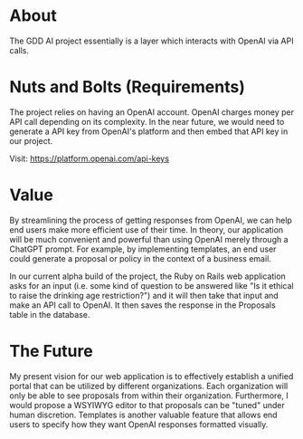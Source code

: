 # About #

The GDD AI project essentially is a layer which interacts with OpenAI via API calls. 

# Nuts and Bolts (Requirements)

The project relies on having an OpenAI account. OpenAI charges money per API call depending on its complexity. In the near future, we would need to generate a API key from OpenAI's platform and then embed that API key in our project.

Visit: https://platform.openai.com/api-keys

# Value #

By streamlining the process of getting responses from OpenAI, we can help end users make more efficient use of their time. In theory, our application will be much convenient and powerful than using OpenAI merely through a ChatGPT prompt. For example, by implementing templates, an end user could generate a proposal or policy in the context of a business email.

In our current alpha build of the project, the Ruby on Rails web application asks for an input (i.e. some kind of question to be answered like "Is it ethical to raise the drinking age restriction?") and it will then take that input and make an API call to OpenAI. It then saves the response in the Proposals table in the database. 

# The Future #

My present vision for our web application is to effectively establish a unified portal that can be utilized by different organizations. Each organization will only be able to see proposals from within their organization. Furthermore, I would propose a WSYIWYG editor to that proposals can be "tuned" under human discretion. Templates is another valuable feature that allows end users to specify how they want OpenAI responses formatted visually.

